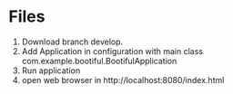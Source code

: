 # Files
1) Download branch develop.
2) Add Application in configuration with main class com.example.bootiful.BootifulApplication
3) Run application
4) open web browser in http://localhost:8080/index.html
